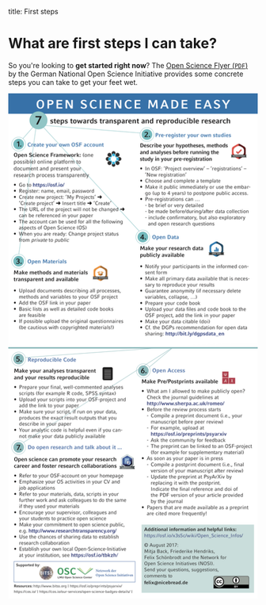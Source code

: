 title: First steps

# What are first steps I can take?

So you're looking to **get started right now**? The [Open Science Flyer (`PDF`)](https://osf.io/hktmf/) by the German National Open Science Initiative provides some concrete steps you can take to get your feet wet.

![Open Science Flyer](OSC_Flyer_15x15_Englisch.png)
